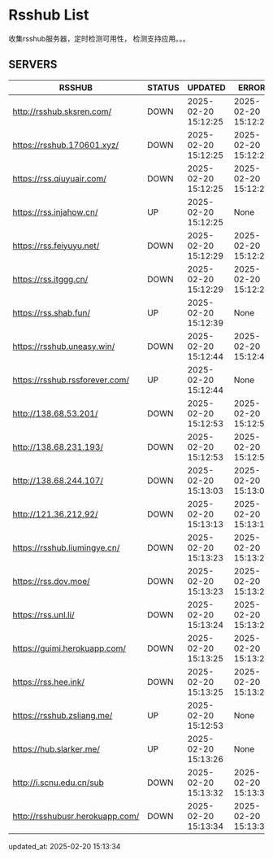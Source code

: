 # Rsshub List

收集rsshub服务器，定时检测可用性， 检测支持应用。。。


## SERVERS

|  RSSHUB   | STATUS  | UPDATED  | ERROR  | TWITTER |  
|  ----  | ----  | ----  | ----  | ---- |  
| http://rsshub.sksren.com/ | DOWN | 2025-02-20 15:12:25 | 2025-02-20 15:12:25 |  
| https://rsshub.170601.xyz/ | DOWN | 2025-02-20 15:12:25 | 2025-02-20 15:12:25 |  
| https://rss.qiuyuair.com/ | DOWN | 2025-02-20 15:12:25 | 2025-02-20 15:12:25 |  
| https://rss.injahow.cn/ | UP | 2025-02-20 15:12:25 | None ||  
| https://rss.feiyuyu.net/ | DOWN | 2025-02-20 15:12:29 | 2025-02-20 15:12:29 |  
| https://rss.itggg.cn/ | DOWN | 2025-02-20 15:12:29 | 2025-02-20 15:12:29 |  
| https://rss.shab.fun/ | UP | 2025-02-20 15:12:39 | None ||  
| https://rsshub.uneasy.win/ | DOWN | 2025-02-20 15:12:44 | 2025-02-20 15:12:44 |  
| https://rsshub.rssforever.com/ | UP | 2025-02-20 15:12:44 | None ||  
| http://138.68.53.201/ | DOWN | 2025-02-20 15:12:53 | 2025-02-20 15:12:53 |  
| http://138.68.231.193/ | DOWN | 2025-02-20 15:12:53 | 2025-02-20 15:12:53 |  
| http://138.68.244.107/ | DOWN | 2025-02-20 15:13:03 | 2025-02-20 15:13:03 |  
| http://121.36.212.92/ | DOWN | 2025-02-20 15:13:13 | 2025-02-20 15:13:13 |  
| https://rsshub.liumingye.cn/ | DOWN | 2025-02-20 15:13:23 | 2025-02-20 15:13:23 |  
| https://rss.dov.moe/ | DOWN | 2025-02-20 15:13:23 | 2025-02-20 15:13:23 |  
| https://rss.unl.li/ | DOWN | 2025-02-20 15:13:24 | 2025-02-20 15:13:24 |  
| https://guimi.herokuapp.com/ | DOWN | 2025-02-20 15:13:25 | 2025-02-20 15:13:25 |  
| https://rss.hee.ink/ | DOWN | 2025-02-20 15:13:25 | 2025-02-20 15:13:25 |  
| https://rsshub.zsliang.me/ | UP | 2025-02-20 15:12:53 | None |OK|  
| https://hub.slarker.me/ | UP | 2025-02-20 15:13:26 | None ||  
| http://i.scnu.edu.cn/sub | DOWN | 2025-02-20 15:13:32 | 2025-02-20 15:13:32 |  
| http://rsshubusr.herokuapp.com/ | DOWN | 2025-02-20 15:13:34 | 2025-02-20 15:13:34 |  
  

updated_at: 2025-02-20 15:13:34  
